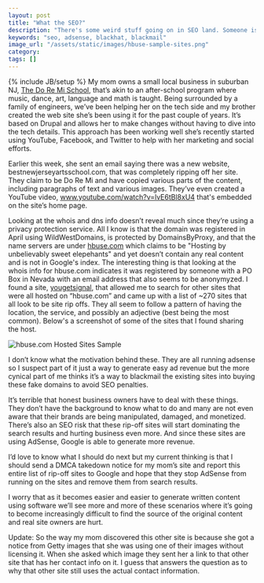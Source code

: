 ```yaml
---
layout: post
title: "What the SEO?"
description: "There's some weird stuff going on in SEO land. Someone is ripping off my mom's site (along with a ton more) and monetizing them via AdSense. Just trying to do some investigation to see what's going on."
keywords: "seo, adsense, blackhat, blackmail"
image_url: "/assets/static/images/hbuse-sample-sites.png"
category:
tags: []
---
```

{% include JB/setup %}
My mom owns a small local business in suburban NJ, <a href="http://www.doremi-nj.com/" target="_blank">The Do Re Mi School</a>, that’s akin to an after-school program where music, dance, art, language and math is taught. Being surrounded by a family of engineers, we’ve been helping her on the tech side and my brother created the web site she’s been using it for the past couple of years. It’s based on Drupal and allows her to make changes without having to dive into the tech details. This approach has been working well she’s recently started using YouTube, Facebook, and Twitter to help with her marketing and social efforts.

Earlier this week, she sent an email saying there was a new website, bestnewjerseyartsschool.com, that was completely ripping off her site. They claim to be Do Re Mi and have copied various parts of the content, including paragraphs of text and various images. They’ve even created a YouTube video, www.youtube.com/watch?v=lvE6tBl8xU4 that's embedded on the site’s home page.

Looking at the whois and dns info doesn’t reveal much since they’re using a privacy protection service. All I know is that the domain was registered in April using WildWestDomains, is protected by DomainsByProxy, and that the name servers are under <a href="http://hbuse.com/" target="_blank" rel="nofollow">hbuse.com</a> which claims to be "Hosting by unbelievably sweet elepehants" and yet doesn’t contain any real content and is not in Google's index. The interesting thing is that looking at the whois info for hbuse.com indicates it was registered by someone with a PO Box in Nevada with an email address that also seems to be anonymyzed. I found a site, <a href="http://www.yougetsignal.com/tools/web-sites-on-web-server/" target="_blank">yougetsignal</a>, that allowed me to search for other sites that were all hosted on “hbuse.com” and came up with a list of ~270 sites that all look to be site rip offs. They all seem to follow a pattern of having the location, the service, and possibly an adjective (best being the most common). Below's a screenshot of some of the sites that I found sharing the host.

<img src="{{ IMG_PATH }}hbuse-sample-sites.png" alt="hbuse.com Hosted Sites Sample" />

I don’t know what the motivation behind these. They are all running adsense so I suspect part of it just a way to generate easy ad revenue but the more cynical part of me thinks it’s a way to blackmail the existing sites into buying these fake domains to avoid SEO penalties.

It’s terrible that honest business owners have to deal with these things. They don’t have the background to know what to do and many are not even aware that their brands are being manipulated, damaged, and monetized. There’s also an SEO risk that these rip-off sites will start dominating the search results and hurting business even more. And since these sites are using AdSense, Google is able to generate more revenue.

I’d love to know what I should do next but my current thinking is that I should send a DMCA takedown notice for my mom’s site and report this entire list of rip-off sites to Google and hope that they stop AdSense from running on the sites and remove them from search results.

I worry that as it becomes easier and easier to generate written content using software we’ll see more and more of these scenarios where it’s going to become increasingly difficult to find the source of the original content and real site owners are hurt.

Update: So the way my mom discovered this other site is because she got a notice from Getty images that she was using one of their images without licensing it. When she asked which image they sent her a link to that other site that has her contact info on it. I guess that answers the question as to why that other site still uses the actual contact information.